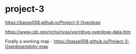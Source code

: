 # project-3
<a href="https://basse058.github.io/Project-3-Overdose">https://basse058.github.io/Project-3-Overdose</a>

https://www.cdc.gov/nchs/nvss/vsrr/drug-overdose-data.htm

Finally a working map - https://basse058.github.io/Project-3-Overdose/plotly-map

